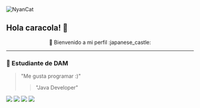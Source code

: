 

<img src="https://github.com/anathayna/anathayna/blob/master/assets/nyancat.gif?raw=1" alt="NyanCat">

## Hola caracola! 👋

<div align="center"> 🚀 Bienvenido a mi perfil :japanese_castle:</div>

---
### :volcano: Estudiante de DAM

> "Me gusta programar :)"
>> "Java Developer"

[<img src="https://img.shields.io/badge/twitter-%231DA1F2.svg?&style=for-the-badge&logo=twitter&logoColor=white" />](https://twitter.com/alexdjdjxd) [<img src="https://img.shields.io/badge/linkedin-%230077B5.svg?&style=for-the-badge&logo=linkedin&logoColor=white" />](https://www.linkedin.com/in/alexdjdjx/) [<img src = "https://img.shields.io/badge/instagram-%23E4405F.svg?&style=for-the-badge&logo=instagram&logoColor=white">](https://www.instagram.com/aavellan2/) [<img src = "https://img.shields.io/badge/facebook-%231877F2.svg?&style=for-the-badge&logo=facebook&logoColor=white">](https://www.facebook.com/pr2tik1)
